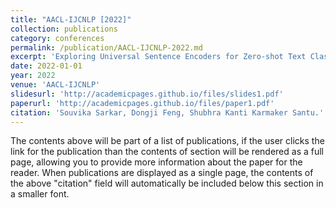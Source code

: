 ```yaml
---
title: "AACL-IJCNLP [2022]"
collection: publications
category: conferences
permalink: /publication/AACL-IJCNLP-2022.md
excerpt: 'Exploring Universal Sentence Encoders for Zero-shot Text Classification.'
date: 2022-01-01
year: 2022
venue: 'AACL-IJCNLP'
slidesurl: 'http://academicpages.github.io/files/slides1.pdf'
paperurl: 'http://academicpages.github.io/files/paper1.pdf'
citation: 'Souvika Sarkar, Dongji Feng, Shubhra Kanti Karmaker Santu.'
---
```


The contents above will be part of a list of publications, if the user clicks the link for the publication than the contents of section will be rendered as a full page, allowing you to provide more information about the paper for the reader. When publications are displayed as a single page, the contents of the above "citation" field will automatically be included below this section in a smaller font.